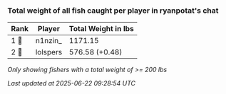 ### Total weight of all fish caught per player in ryanpotat's chat
| Rank | Player | Total Weight in lbs |
|------|--------|---------|
| 1 🥇  | n1nzin_ | 1171.15 |
| 2 🥈  | lolspers | 576.58 (+0.48) |

_Only showing fishers with a total weight of >= 200 lbs_

_Last updated at 2025-06-22 09:28:54 UTC_
